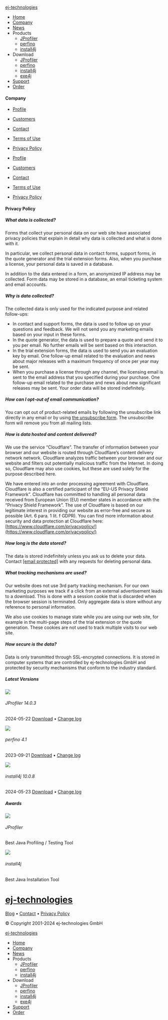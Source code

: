 [ej-technologies](https://www.ej-technologies.com/)

* [Home](https://www.ej-technologies.com/index.html)
* [Company](https://www.ej-technologies.com/company/profile.html)
* [News](https://www.ej-technologies.com/company/news.html)
* Products
    * [JProfiler](https://www.ej-technologies.com/products/jprofiler/overview.html)
    * [perfino](https://www.ej-technologies.com/products/perfino/overview.html)
    * [install4j](https://www.ej-technologies.com/products/install4j/overview.html)
* Download
    * [JProfiler](https://www.ej-technologies.com/download/jprofiler/files)
    * [perfino](https://www.ej-technologies.com/download/perfino/files)
    * [install4j](https://www.ej-technologies.com/download/install4j/files)
    * [exe4j](https://www.ej-technologies.com/download/exe4j/files)
* [Support](https://www.ej-technologies.com/support/information.html)
* [Order](https://www.ej-technologies.com/buy/overview.html)

#### Company

* [Profile](https://www.ej-technologies.com/company/profile.html)
* [Customers](https://www.ej-technologies.com/company/customers.html)
* [Contact](https://www.ej-technologies.com/company/contact)
* [Terms of Use](https://www.ej-technologies.com/company/terms.html)
* [Privacy Policy](https://www.ej-technologies.com/company/privacy.html)

* [Profile](https://www.ej-technologies.com/company/profile.html)
* [Customers](https://www.ej-technologies.com/company/customers.html)
* [Contact](https://www.ej-technologies.com/company/contact)
* [Terms of Use](https://www.ej-technologies.com/company/terms.html)
* [Privacy Policy](https://www.ej-technologies.com/company/privacy.html)

#### Privacy Policy

##### What data is collected?

Forms that collect your personal data on our web site have associated privacy policies that explain in detail why data is collected and what is done with it.

In particular, we collect personal data in contact forms, support forms, in the quote generator and the trial extension forms. Also, when you purchase a license, your personal data is saved in a database.

In addition to the data entered in a form, an anonymized IP address may be collected. Form data may be stored in a database, an email ticketing system and email accounts.

##### Why is data collected?

The collected data is only used for the indicated purpose and related follow-ups:

* In contact and support forms, the data is used to follow up on your questions and feedback. We will not send you any marketing emails based on your input in these forms.
* In the quote generator, the data is used to prepare a quote and send it to you per email. No further emails will be sent based on this interaction.
* In the trial extension forms, the data is used to send you an evaluation key by email. One follow-up email related to the evaluation and news about major releases with a maximum frequency of once per year may be sent.
* When you purchase a license through any channel, the licensing email is sent to the email address that you specified during your purchase. One follow-up email related to the purchase and news about new significant releases may be sent. Your order data will be stored indefinitely.

##### How can I opt-out of email communication?

You can opt out of product-related emails by following the unsubscribe link directly in any email or by using [the unsubscribe form](https://www.ej-technologies.com/company/unsubscribe). The unsubscribe form will remove you from all mailing lists.

##### How is data hosted and content delivered?

We use the service “Cloudflare”. The transfer of information between your browser and our website is routed through Cloudflare’s content delivery network network. Cloudflare analyzes traffic between your browser and our website and filters out potentially malicious traffic from the Internet. In doing so, Cloudflare may also use cookies, but these are used solely for the purpose described here.

We have entered into an order processing agreement with Cloudflare. Cloudflare is also a certified participant of the “EU-US Privacy Shield Framework”. Cloudflare has committed to handling all personal data received from European Union (EU) member states in accordance with the “Privacy Shield Framework”. The use of Cloudflare is based on our legitimate interest in providing our website as error-free and secure as possible (Art. 6 para. 1 lit. f GDPR). You can find more information about security and data protection at Cloudflare here: [https://www.cloudflare.com/privacypolicy/](https://www.cloudflare.com/privacypolicy/)

##### How long is the data stored?

The data is stored indefinitely unless you ask us to delete your data. Contact [\[email protected\]](https://www.ej-technologies.com/cdn-cgi/l/email-protection) with any requests for deleting personal data.

##### What tracking mechanisms are used?

Our website does not use 3rd party tracking mechanism. For our own marketing purposes we track if a click from an external advertisement leads to a download. This is done with a session cookie that is discarded when the browser session is terminated. Only aggregate data is store without any reference to personal information.

We also use cookies to manage state while you are using our web site, for example in the multi-page steps of the trial extension or the quote generation. These cookies are not used to track multiple visits to our web site.

##### How secure is the data?

Data is only transmitted through SSL-encrypted connections. It is stored in computer systems that are controlled by ej-technologies GmbH and protected by security mechanisms that conform to the industry standard.

##### Latest Versions

![](/assets/content/icon-app-jprofiler-9f3321cc39d0d17fb4238da06d836af1.png)

###### JProfiler 14.0.3

2024-05-22 [Download](https://www.ej-technologies.com/download/jprofiler/files) • [Change log](https://www.ej-technologies.com/download/jprofiler/changelog.html)

![](/assets/content/icon-app-perfino-c7dcdf0f22906b3869bfcb4b204d8352.png)

###### perfino 4.1

2023-09-21 [Download](https://www.ej-technologies.com/download/perfino/files) • [Change log](https://www.ej-technologies.com/download/perfino/changelog.html)

![](/assets/content/icon-app-install4j-0b58945a5efb8c25d6a6efe56c0f769d.png)

###### install4j 10.0.8

2024-05-23 [Download](https://www.ej-technologies.com/download/install4j/files) • [Change log](https://www.ej-technologies.com/download/install4j/changelog.html)

##### Awards

![](/assets/award-jprofiler-jdj-6a2ca95c8653a8a2f9de5a8d60560657.jpg)

###### JProfiler

Best Java Profiling / Testing Tool

![](/assets/award-install4j-jdj-a9e33a31372e6e8f2d7e21ff1ddf2df0.jpg)

###### install4j

Best Java Installation Tool

[ej-technologies](https://www.ej-technologies.com/index.html)
=============================================================

[Blog](https://www.ej-technologies.com/blog) • [Contact](https://www.ej-technologies.com/company/contact) • [Privacy Policy](https://www.ej-technologies.com/company/privacy.html)

© Copyright 2001-2024 ej-technologies GmbH

[ej-technologies](https://www.ej-technologies.com/index.html)

* [Home](https://www.ej-technologies.com/index.html)
* [Company](https://www.ej-technologies.com/company/profile.html)
* [News](https://www.ej-technologies.com/company/news.html)
* Products
    * [JProfiler](https://www.ej-technologies.com/products/jprofiler/overview.html)
    * [perfino](https://www.ej-technologies.com/products/perfino/overview.html)
    * [install4j](https://www.ej-technologies.com/products/install4j/overview.html)
* Download
    * [JProfiler](https://www.ej-technologies.com/download/jprofiler/files)
    * [perfino](https://www.ej-technologies.com/download/perfino/files)
    * [install4j](https://www.ej-technologies.com/download/install4j/files)
    * [exe4j](https://www.ej-technologies.com/download/exe4j/files)
* [Support](https://www.ej-technologies.com/support/information.html)
* [Order](https://www.ej-technologies.com/buy/overview.html)